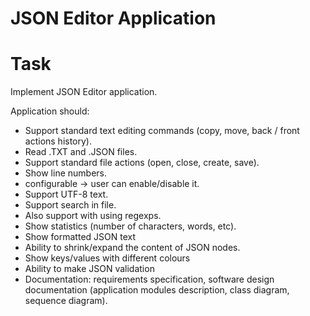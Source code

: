 # JSON Editor Application

# Task

Implement JSON Editor application.

Application should:
- Support standard text editing commands (copy, move, back / front actions history).
- Read .TXT and .JSON files.
- Support standard file actions (open, close, create, save).
- Show line numbers.
- configurable -&gt; user can enable/disable it.
- Support UTF-8 text.
- Support search in file.
- Also support with using regexps.
- Show statistics (number of characters, words, etc).
- Show formatted JSON text
- Ability to shrink/expand the content of JSON nodes.
- Show keys/values with different colours
- Ability to make JSON validation
- Documentation: requirements specification, software design documentation (application
modules description, class diagram, sequence diagram).
